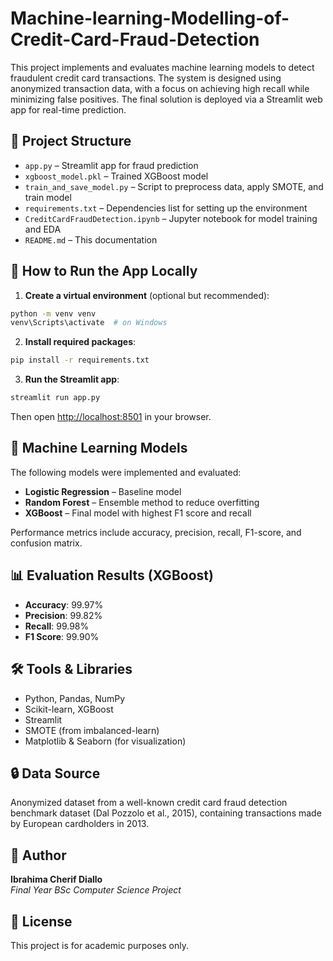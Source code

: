 # Machine-learning-Modelling-of-Credit-Card-Fraud-Detection
This project implements and evaluates machine learning models to detect fraudulent credit card transactions. The system is designed using anonymized transaction data, with a focus on achieving high recall while minimizing false positives. The final solution is deployed via a Streamlit web app for real-time prediction.

## 📁 Project Structure

- `app.py` – Streamlit app for fraud prediction
- `xgboost_model.pkl` – Trained XGBoost model
- `train_and_save_model.py` – Script to preprocess data, apply SMOTE, and train model
- `requirements.txt` – Dependencies list for setting up the environment
- `CreditCardFraudDetection.ipynb` – Jupyter notebook for model training and EDA
- `README.md` – This documentation

## 🚀 How to Run the App Locally

1. **Create a virtual environment** (optional but recommended):

```bash
python -m venv venv
venv\Scripts\activate  # on Windows
```

2. **Install required packages**:

```bash
pip install -r requirements.txt
```

3. **Run the Streamlit app**:

```bash
streamlit run app.py
```

Then open [http://localhost:8501](http://localhost:8501) in your browser.

## 🧠 Machine Learning Models

The following models were implemented and evaluated:

- **Logistic Regression** – Baseline model
- **Random Forest** – Ensemble method to reduce overfitting
- **XGBoost** – Final model with highest F1 score and recall

Performance metrics include accuracy, precision, recall, F1-score, and confusion matrix.

## 📊 Evaluation Results (XGBoost)

- **Accuracy**: 99.97%
- **Precision**: 99.82%
- **Recall**: 99.98%
- **F1 Score**: 99.90%

## 🛠 Tools & Libraries

- Python, Pandas, NumPy
- Scikit-learn, XGBoost
- Streamlit
- SMOTE (from imbalanced-learn)
- Matplotlib & Seaborn (for visualization)

## 🔒 Data Source

Anonymized dataset from a well-known credit card fraud detection benchmark dataset (Dal Pozzolo et al., 2015), containing transactions made by European cardholders in 2013.

## 👤 Author

**Ibrahima Cherif Diallo**  
*Final Year BSc Computer Science Project*

## 📌 License

This project is for academic purposes only.

